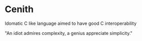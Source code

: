 # Cenith

Idomatic C like language aimed to have good C interoperability 

"An idiot admires complexity, a genius appreciate simplicity."